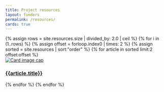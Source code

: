 ```yaml
---
title: Project resources
layout: funders
permalink: /resources/
cards: true
---
```

<div class="container mb-3">
  <div class="row">
{% assign rows = site.resources.size | divided_by: 2.0 | ceil %}
{% for i in (1..rows) %}
{% assign offset = forloop.index0 | times: 2 %}
{% assign sorted = site.resources | sort:"order" %}
    {% for article in sorted limit:2 offset:offset %}
    <div class="col-md-4 mb-3">
      <div class="card h-100" >
        <a href="{{ article.url }}" class="stretched-link">
          <img class="card-img-top" src="{{site.baseurl}}{{article.image}}" alt="Card image cap" />
        </a>
        <div class="card-body">
          <h3 class="lead mt-2">
            <a href="{{ article.url }}" class="stretched-link">{{article.title}}</a>
          </h3>
        </div>
      </div>
    </div>
    {% endfor %}
  {% endfor %}
  </div>
</div>
